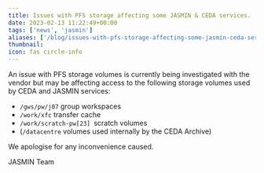 ```yaml
---
title: Issues with PFS storage affecting some JASMIN & CEDA services.
date: 2023-02-13 11:22:49+00:00
tags: ['news', 'jasmin']
aliases: ['/blog/issues-with-pfs-storage-affecting-some-jasmin-ceda-services']
thumbnail: 
icon: fas circle-info
---
```


An issue with PFS storage volumes is currently being investigated with the vendor but may be affecting access to the following storage volumes used by CEDA and JASMIN services:

* `/gws/pw/j07` group workspaces
* `/work/xfc` transfer cache
* `/work/scratch-pw[23] `scratch volumes
* (`/datacentre` volumes used internally by the CEDA Archive)  
  
 We apologise for any inconvenience caused.
  
JASMIN Team
